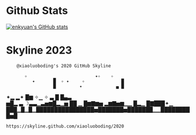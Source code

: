 # Github Stats

[![enkyuan's GitHub stats](https://github-readme-stats.vercel.app/api?username=enkyuan&show_icons=true&theme=dark)](https://github.com/anuraghazra/github-readme-stats)

# Skyline 2023

        @xiaoluoboding's 2020 GitHub Skyline         

           ✧          ▁               ✦✧    ✧        
              ✦       █  ✧ ✦     ✧              █    
                      █         ✦             ▄ █    
✦▂             ▂✦     █▆  ✧▁         ✧    ▃   █ █▄▃  
▅█▂   ▃ ☽▃▃▁▃▅▆█▂▁▅   ██ ▁ █▆▇▆▅ ▂▆▇▅▆▁▁  █▂▁ █▇███✦▁
███▁█▁█▁████████████████▅███████▅███████▁▁█████████▅█

    https://skyline.github.com/xiaoluoboding/2020     
